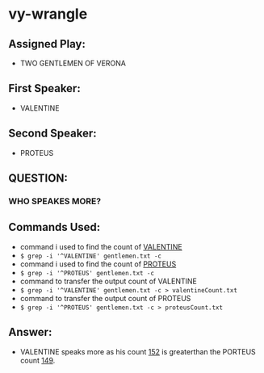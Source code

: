 # vy-wrangle

## Assigned Play: 
- TWO GENTLEMEN OF VERONA

## First Speaker: 
- VALENTINE

## Second Speaker:
- PROTEUS

## QUESTION:
### WHO SPEAKES MORE?

## Commands Used:
- command i used to find the count of [VALENTINE](https://github.com/vineetha1996/vy-wrangle/blob/main/valentineCount.txt) 
- ``` $ grep -i '^VALENTINE' gentlemen.txt -c ```
- command i used to find the count of [PROTEUS](https://github.com/vineetha1996/vy-wrangle/blob/main/proteusCount.txt)
- ``` $ grep -i '^PROTEUS' gentlemen.txt -c ```
- command to transfer the output count of VALENTINE 
- ``` $ grep -i '^VALENTINE' gentlemen.txt -c > valentineCount.txt ```  
- command to transfer the output count of PROTEUS
- ``` $ grep -i '^PROTEUS' gentlemen.txt -c > proteusCount.txt ``` 

## Answer:
- VALENTINE speaks more as his count [152](https://github.com/vineetha1996/vy-wrangle/blob/main/valentineCount.txt) is greaterthan the PORTEUS count [149](https://github.com/vineetha1996/vy-wrangle/blob/main/proteusCount.txt).


